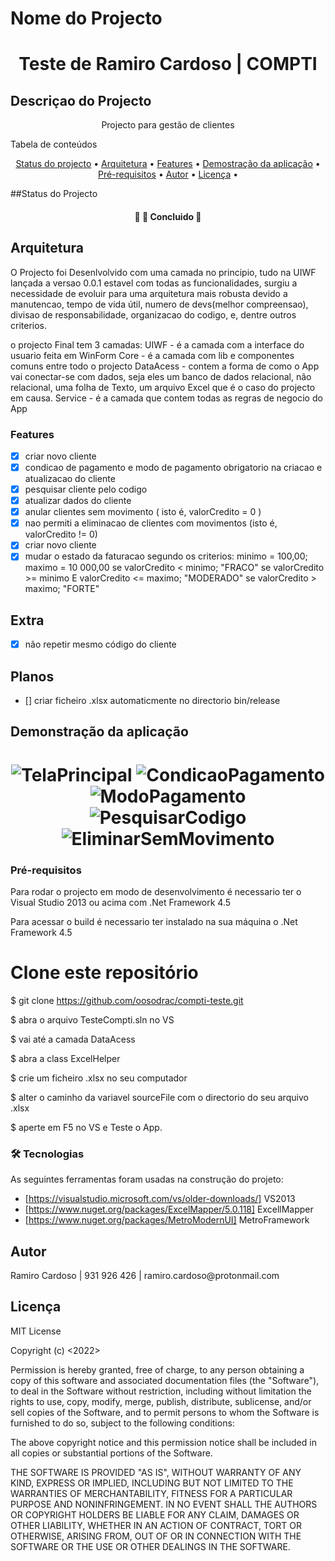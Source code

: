 # Nome do Projecto
<h1 align="center" >Teste de Ramiro Cardoso | COMPTI</h1>

## Descriçao do Projecto
<p align="center" > Projecto para gestão de clientes 
</p>


Tabela de conteúdos
<p align="center">
 <a href="#objetivo">Status do projecto</a> •
 <a href="#roadmap">Arquitetura</a> • 
 <a href="#tecnologias">Features</a> • 
 <a href="#contribuicao">Demostração da aplicação</a> • 
 <a href="#licenc-a">Pré-requisitos</a> • 
 <a href="#autor">Autor</a> • 
 <a href="#licenc-a">Licença</a> • 
</p>

##Status do Projecto
<h4 align="center"> 
	🚧 🚀 Concluido  🚧
</h4>

## Arquitetura
O Projecto foi Desenlvolvido com uma camada no principio, tudo na UIWF
lançada a versao 0.0.1 estavel com todas as funcionalidades,
surgiu a necessidade de evoluir para uma arquitetura mais robusta 
devido a manutencao, tempo de vida útil, numero de devs(melhor compreensao),
divisao de responsabilidade, organizacao do codigo, e, dentre
outros criterios.

o projecto Final tem 3 camadas:
UIWF - é a camada com a interface do usuario feita em WinForm
Core - é a camada com lib e componentes comuns entre todo o projecto
DataAcess - contem a forma de como o App vai conectar-se com dados, seja eles um
banco de dados relacional, não relacional, uma folha de Texto, um arquivo Excel que é 
o caso do projecto em causa.
Service - é a camada que contem todas as regras de negocio do App

### Features

- [x] criar novo cliente
- [x] condicao de pagamento e modo de pagamento obrigatorio na criacao e atualizacao do cliente
- [x] pesquisar cliente pelo codigo
- [x] atualizar dados do cliente
- [x] anular clientes sem movimento ( isto é, valorCredito = 0 )
- [x] nao permiti a eliminacao de clientes com movimentos (isto é, valorCredito != 0)
- [x] criar novo cliente
- [x] mudar o estado da faturacao segundo os criterios:
    minimo = 100,00;
    maximo = 10 000,00
     se valorCredito < minimo; "FRACO"
     se valorCredito >= minimo E valorCredito <= maximo; "MODERADO"
     se valorCredito > maximo; "FORTE"
## Extra
- [x] não repetir mesmo código do cliente
## Planos
- [] criar ficheiro .xlsx automaticmente no directorio bin/release

## Demonstração da aplicação

<h1 align="center">
  <img alt="TelaPrincipal" title="#TelaPrincipal" src="./img/1.png" />
  <img alt="CondicaoPagamento" title="#CondicaoPagamento" src="./img/2.png" />
  <img alt="ModoPagamento" title="#ModoPagamento" src="./img/3.png" />
  <img alt="PesquisarCodigo" title="#PesquisarCodigo" src="./img/4.png" />
  <img alt="EliminarSemMovimento" title="#EliminarSemMovimento" src="./img/5.png" />
</h1>

### Pré-requisitos
Para rodar o projecto em modo de desenvolvimento é necessario ter o Visual Studio 2013 ou acima com .Net Framework 4.5

Para acessar o build é necessario ter instalado na sua máquina o .Net Framework 4.5

# Clone este repositório
$ git clone https://github.com/oosodrac/compti-teste.git

$ abra o arquivo TesteCompti.sln no VS

$ vai até a camada DataAcess

$ abra a class ExcelHelper

$ crie um ficheiro .xlsx no seu computador

$ alter o caminho da variavel sourceFile com o directorio do seu arquivo .xlsx

$ aperte em F5 no VS e Teste o App.


### 🛠 Tecnologias
As seguintes ferramentas foram usadas na construção do projeto:
- [https://visualstudio.microsoft.com/vs/older-downloads/] VS2013
- [https://www.nuget.org/packages/ExcelMapper/5.0.118] ExcellMapper
- [https://www.nuget.org/packages/MetroModernUI] MetroFramework


## Autor

<p>Ramiro Cardoso | 931 926 426 | ramiro.cardoso@protonmail.com</p>

## Licença

MIT License

Copyright (c) <2022> <Ramiro Cardoso>

Permission is hereby granted, free of charge, to any person obtaining a copy
of this software and associated documentation files (the "Software"), to deal
in the Software without restriction, including without limitation the rights
to use, copy, modify, merge, publish, distribute, sublicense, and/or sell
copies of the Software, and to permit persons to whom the Software is
furnished to do so, subject to the following conditions:

The above copyright notice and this permission notice shall be included in all
copies or substantial portions of the Software.

THE SOFTWARE IS PROVIDED "AS IS", WITHOUT WARRANTY OF ANY KIND, EXPRESS OR
IMPLIED, INCLUDING BUT NOT LIMITED TO THE WARRANTIES OF MERCHANTABILITY,
FITNESS FOR A PARTICULAR PURPOSE AND NONINFRINGEMENT. IN NO EVENT SHALL THE
AUTHORS OR COPYRIGHT HOLDERS BE LIABLE FOR ANY CLAIM, DAMAGES OR OTHER
LIABILITY, WHETHER IN AN ACTION OF CONTRACT, TORT OR OTHERWISE, ARISING FROM,
OUT OF OR IN CONNECTION WITH THE SOFTWARE OR THE USE OR OTHER DEALINGS IN THE
SOFTWARE.